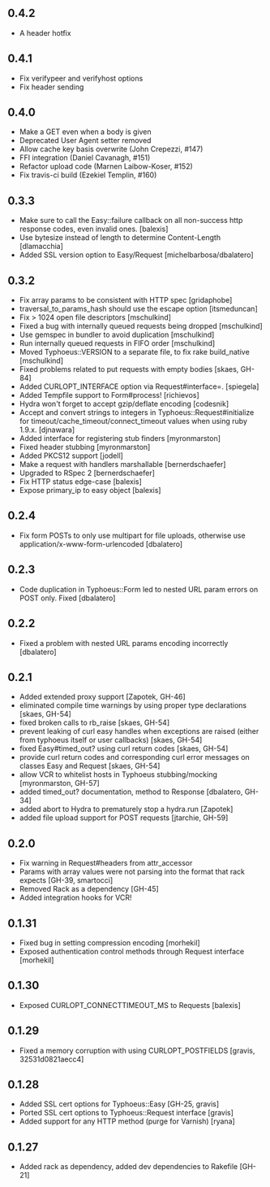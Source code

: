 0.4.2
-----
* A header hotfix

0.4.1
-----
* Fix verifypeer and verifyhost options
* Fix header sending

0.4.0
-----
* Make a GET even when a body is given
* Deprecated User Agent setter removed
* Allow cache key basis overwrite (John Crepezzi, #147)
* FFI integration (Daniel Cavanagh, #151)
* Refactor upload code (Marnen Laibow-Koser, #152)
* Fix travis-ci build (Ezekiel Templin, #160)

0.3.3
-----
* Make sure to call the Easy::failure callback on all non-success http response codes, even invalid ones. [balexis]
* Use bytesize instead of length to determine Content-Length [dlamacchia]
* Added SSL version option to Easy/Request [michelbarbosa/dbalatero]

0.3.2
-----
* Fix array params to be consistent with HTTP spec [gridaphobe]
* traversal\_to\_params\_hash should use the escape option [itsmeduncan]
* Fix > 1024 open file descriptors [mschulkind]
* Fixed a bug with internally queued requests being dropped [mschulkind]
* Use gemspec in bundler to avoid duplication [mschulkind]
* Run internally queued requests in FIFO order [mschulkind]
* Moved Typhoeus::VERSION to a separate file, to fix rake build\_native [mschulkind]
* Fixed problems related to put requests with empty bodies [skaes, GH-84]
* Added CURLOPT\_INTERFACE option via Request#interface=. [spiegela]
* Added Tempfile support to Form#process! [richievos]
* Hydra won't forget to accept gzip/deflate encoding [codesnik]
* Accept and convert strings to integers in Typhoeus::Request#initialize for timeout/cache\_timeout/connect\_timeout values when using ruby 1.9.x. [djnawara]
* Added interface for registering stub finders [myronmarston]
* Fixed header stubbing [myronmarston]
* Added PKCS12 support [jodell]
* Make a request with handlers marshallable [bernerdschaefer]
* Upgraded to RSpec 2 [bernerdschaefer]
* Fix HTTP status edge-case [balexis]
* Expose primary\_ip to easy object [balexis]

0.2.4
-----
* Fix form POSTs to only use multipart for file uploads, otherwise use application/x-www-form-urlencoded [dbalatero]

0.2.3
-----
* Code duplication in Typhoeus::Form led to nested URL param errors on POST only. Fixed [dbalatero]

0.2.2
-----
* Fixed a problem with nested URL params encoding incorrectly [dbalatero]

0.2.1
-----
* Added extended proxy support [Zapotek, GH-46]
* eliminated compile time warnings by using proper type declarations [skaes, GH-54]
* fixed broken calls to rb\_raise [skaes, GH-54]
* prevent leaking of curl easy handles when exceptions are raised (either from typhoeus itself or user callbacks) [skaes, GH-54]
* fixed Easy#timed\_out? using curl return codes [skaes, GH-54]
* provide curl return codes and corresponding curl error messages on classes Easy and Request [skaes, GH-54]
* allow VCR to whitelist hosts in Typhoeus stubbing/mocking [myronmarston, GH-57]
* added timed\_out? documentation, method to Response [dbalatero, GH-34]
* added abort to Hydra to prematurely stop a hydra.run [Zapotek]
* added file upload support for POST requests [jtarchie, GH-59]

0.2.0
------
* Fix warning in Request#headers from attr\_accessor
* Params with array values were not parsing into the format that rack expects
[GH-39, smartocci]
* Removed Rack as a dependency [GH-45]
* Added integration hooks for VCR!

0.1.31
------
* Fixed bug in setting compression encoding [morhekil]
* Exposed authentication control methods through Request interface [morhekil]

0.1.30
-----------
* Exposed CURLOPT\_CONNECTTIMEOUT\_MS to Requests [balexis]

0.1.29
------
* Fixed a memory corruption with using CURLOPT\_POSTFIELDS [gravis,
32531d0821aecc4]

0.1.28
----------------
* Added SSL cert options for Typhoeus::Easy [GH-25, gravis]
* Ported SSL cert options to Typhoeus::Request interface [gravis]
* Added support for any HTTP method (purge for Varnish) [ryana]

0.1.27
------
* Added rack as dependency, added dev dependencies to Rakefile [GH-21]
